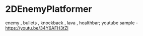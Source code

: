 # 2DEnemyPlatformer
enemy , bullets , knockback , lava , healthbar;
youtube sample - 
https://youtu.be/34Y6AFH3tZI
